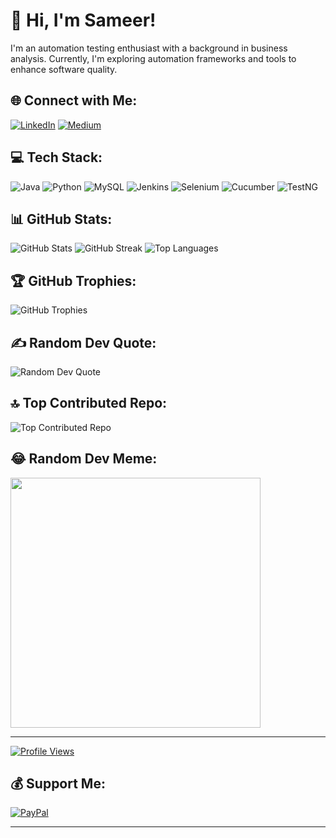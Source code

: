 
# 👋 Hi, I'm Sameer!
I'm an automation testing enthusiast with a background in business analysis. Currently, I'm exploring automation frameworks and tools to enhance software quality.

## 🌐 Connect with Me:
[![LinkedIn](https://img.shields.io/badge/LinkedIn-%230077B5.svg?logo=linkedin&logoColor=white)](https://www.linkedin.com/in/sameer-ahammed-shaik-404612144)
[![Medium](https://img.shields.io/badge/Medium-12100E?logo=medium&logoColor=white)](https://medium.com/@SideHustleJourney)

## 💻 Tech Stack:
![Java](https://img.shields.io/badge/java-%23ED8B00.svg?style=plastic&logo=openjdk&logoColor=white) ![Python](https://img.shields.io/badge/python-3670A0?style=plastic&logo=python&logoColor=ffdd54) ![MySQL](https://img.shields.io/badge/mysql-%2300000f.svg?style=plastic&logo=mysql&logoColor=white) ![Jenkins](https://img.shields.io/badge/jenkins-%232C5263.svg?style=plastic&logo=jenkins&logoColor=white) ![Selenium](https://img.shields.io/badge/Selenium-%2300724B.svg?style=plastic&logo=Selenium&logoColor=white) ![Cucumber](https://img.shields.io/badge/Cucumber-%23730207.svg?style=plastic&logo=Cucumber&logoColor=white) ![TestNG](https://img.shields.io/badge/TestNG-%23E7484A.svg?style=plastic&logo=TestNG&logoColor=white)

## 📊 GitHub Stats:
![GitHub Stats](https://github-readme-stats.vercel.app/api?username=Sameersoul&theme=radical&hide_border=false&include_all_commits=false&count_private=false)
![GitHub Streak](https://github-readme-streak-stats.herokuapp.com/?user=Sameersoul&theme=radical&hide_border=false)
![Top Languages](https://github-readme-stats.vercel.app/api/top-langs/?username=Sameersoul&theme=radical&hide_border=false&layout=compact)

## 🏆 GitHub Trophies:
![GitHub Trophies](https://github-profile-trophy.vercel.app/?username=Sameersoul&theme=radical&no-frame=false&no-bg=true&margin-w=4)

## ✍️ Random Dev Quote:
![Random Dev Quote](https://quotes-github-readme.vercel.app/api?type=horizontal&theme=radical)

## 🔝 Top Contributed Repo:
![Top Contributed Repo](https://github-contributor-stats.vercel.app/api?username=Sameersoul&limit=5&theme=dark&combine_all_yearly_contributions=true)

## 😂 Random Dev Meme:
<img src='https://randommeme-five.vercel.app/' style="height: 400px;"/>

---

[![Profile Views](https://visitcount.itsvg.in/api?id=Sameersoul&icon=0&color=0)](https://visitcount.itsvg.in)

## 💰 Support Me:
[![PayPal](https://img.shields.io/badge/PayPal-00457C?style=for-the-badge&logo=paypal&logoColor=white)](https://paypal.me/SameerAhammedShaik)

<!-- Proudly created with GPRM (https://gprm.itsvg.in) -->

---

